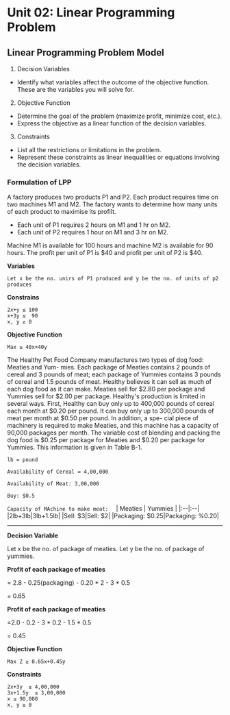 # Unit 02: Linear Programming Problem

## Linear Programming Problem Model

1. Decision Variables 
- Identify what variables affect the outcome of the objective function. These are the variables you will solve for.

2. Objective Function 
- Determine the goal of the problem (maximize profit, minimize cost, etc.).
- Express the objective as a linear function of the decision variables.

3. Constraints
- List all the restrictions or limitations in the problem.
- Represent these constraints as linear inequalities or equations involving the decision variables.

### Formulation of LPP 
A factory produces two products P1 and P2. Each product requires time on two machines M1 and M2. The factory wants to determine how many units of each product to maximise its profilt. 
- Each unit of P1 requires 2 hours on M1 and 1 hr on M2. 
- Each unit of P2 requires 1 hour on M1 and 3 hr on M2. 

Machine M1 is available for 100 hours and machine M2 is available for 90 hours. The profit per unit of P1 is $40 and profit per unit of P2 is $40.

**Variables**
```
Let x be the no. unirs of P1 produced and y be the no. of units of p2 produces 
```
**Constrains**
```
2x+y ≤ 100
x+3y ≤  90
x, y ≥ 0 
```

**Objective Function**

```
Max ≥ 40x+40y
```

The Healthy Pet Food Company manufactures two types of dog food: Meaties and Yum- mies. Each package of Meaties contains 2 pounds of cereal and 3 pounds of meat; each package of Yummies contains 3 pounds of cereal and 1.5 pounds of meat. Healthy believes it can sell as much of each dog food as it can make. Meaties sell for $2.80 per package and Yummies sell for $2.00 per package. Healthy's production is limited in several ways. First, Healthy can buy only up to 400,000 pounds of cereal each month at $0.20 per pound. It can buy only up to 300,000 pounds of meat per month at $0.50 per pound. In addition, a spe- cial piece of machinery is required to make Meaties, and this machine has a capacity of 90,000 packages per month. The variable cost of blending and packing the dog food is $0.25 per package for Meaties and $0.20 per package for Yummies. This information is given in Table B-1.

`lb = pound`

`Availability of Cereal = 4,00,000`

`Availability of Meat: 3,00,000`

`Buy: $0.5`

`Capacity of MAchine to make meat:  `
| Meaties | Yummies |
|:--|:--|
|2lb+3lb|3lb+1.5lb|
|Sell: $3|Sell: $2|
|Packaging: $0.25|Packaging: %0.20|

---

**Decision Variable**

Let x be the no. of package of meaties.
Let y be the no. of package of yummies.

**Profit of each package of meaties**

 = 2.8 - 0.25(packaging) - 0.20 * 2 - 3 * 0.5 

= 0.65

**Profit of each package of meaties**

 =2.0 - 0.2 - 3 * 0.2 - 1.5 * 0.5

= 0.45

**Objective Function**
```
Max Z ≥ 0.65x+0.45y
```
**Constraints** 

```
2x+3y  ≤ 4,00,000 
3x+1.5y  ≤ 3,00,000
x ≤ 90,000
x, y ≥ 0
```